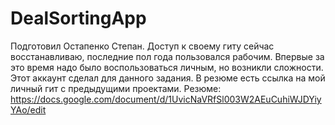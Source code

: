 # DealSortingApp

Подготовил Остапенко Степан. 
Доступ к своему гиту сейчас восстанавливаю, последние пол года пользовался рабочим. Впервые за это время надо было воспользоваться личным, но возникли сложности. Этот аккаунт сделал для данного задания.
В резюме есть ссылка на мой личный гит с предыдущими проектами.
Резюме: https://docs.google.com/document/d/1UvicNaVRfSl003W2AEuCuhiWJDYiyYAo/edit
